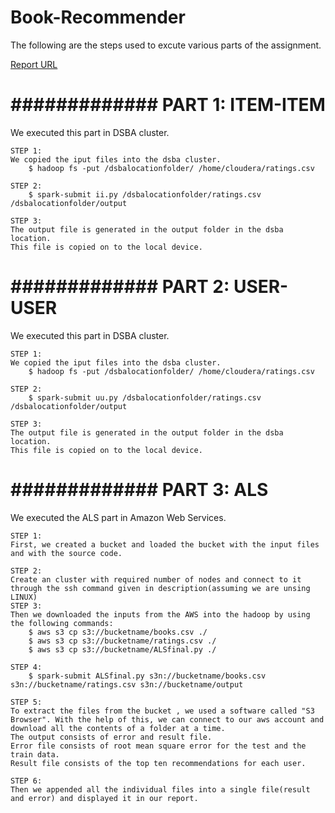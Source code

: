 # Book-Recommender

The following are the steps used to excute various parts of the assignment.

[Report URL](http://webpages.uncc.edu/nmatta1/cloudproject/report.html)


# ############# PART 1: ITEM-ITEM #############
We executed this part in DSBA cluster.

	STEP 1:
	We copied the iput files into the dsba cluster.
		$ hadoop fs -put /dsbalocationfolder/ /home/cloudera/ratings.csv

	STEP 2:
		$ spark-submit ii.py /dsbalocationfolder/ratings.csv /dsbalocationfolder/output

	STEP 3:
	The output file is generated in the output folder in the dsba location.
	This file is copied on to the local device.

# ############# PART 2: USER-USER #############
We executed this part in DSBA cluster.

	STEP 1:
	We copied the iput files into the dsba cluster.
		$ hadoop fs -put /dsbalocationfolder/ /home/cloudera/ratings.csv

	STEP 2:
		$ spark-submit uu.py /dsbalocationfolder/ratings.csv /dsbalocationfolder/output

	STEP 3:
	The output file is generated in the output folder in the dsba location.
	This file is copied on to the local device.

# ############# PART 3: ALS #############
We executed the ALS part in Amazon Web Services.

	STEP 1:
	First, we created a bucket and loaded the bucket with the input files and with the source code.

	STEP 2:
	Create an cluster with required number of nodes and connect to it through the ssh command given in description(assuming we are unsing LINUX)
	STEP 3:
	Then we downloaded the inputs from the AWS into the hadoop by using the following commands:
		$ aws s3 cp s3://bucketname/books.csv ./
		$ aws s3 cp s3://bucketname/ratings.csv ./
		$ aws s3 cp s3://bucketname/ALSfinal.py ./

	STEP 4:
		$ spark-submit ALSfinal.py s3n://bucketname/books.csv s3n://bucketname/ratings.csv s3n://bucketname/output

	STEP 5:
	To extract the files from the bucket , we used a software called "S3 Browser". With the help of this, we can connect to our aws account and download all the contents of a folder at a time.
	The output consists of error and result file. 
	Error file consists of root mean square error for the test and the train data.
	Result file consists of the top ten recommendations for each user.
	
	STEP 6:
	Then we appended all the individual files into a single file(result and error) and displayed it in our report.
